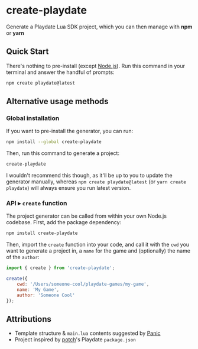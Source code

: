 # create-playdate

Generate a Playdate Lua SDK project, which you can then manage with **npm** or **yarn**

## Quick Start

There's nothing to pre-install (except [Node.js](https://nodejs.org/en/)). Run this command in your terminal and answer the handful of prompts:

```sh
npm create playdate@latest
```

## Alternative usage methods

### Global installation

If you want to pre-install the generator, you can run:

```sh
npm install --global create-playdate
```

Then, run this command to generate a project:

```sh
create-playdate
```

I wouldn't recommend this though, as it'll be up to you to update the generator manually, whereas `npm create playdate@latest` (or `yarn create playdate`) will always ensure you run latest version.

### API ▸ `create` function

The project generator can be called from within your own Node.js codebase. First, add the package dependency:

```sh
npm install create-playdate
```

Then, import the `create` function into your code, and call it with the `cwd` you want to generate a project in, a `name` for the game and (optionally) the name of the `author`:

```js
import { create } from 'create-playdate';

create({
	cwd: '/Users/someone-cool/playdate-games/my-game',
	name: 'My Game',
	author: 'Someone Cool'
});
```

## Attributions

- Template structure & `main.lua` contents suggested by [Panic](https://sdk.play.date/1.9.0/Inside%20Playdate.html#_a_basic_playdate_game_in_lua)
- Project inspired by [potch](https://twitter.com/potch)'s Playdate `package.json`
